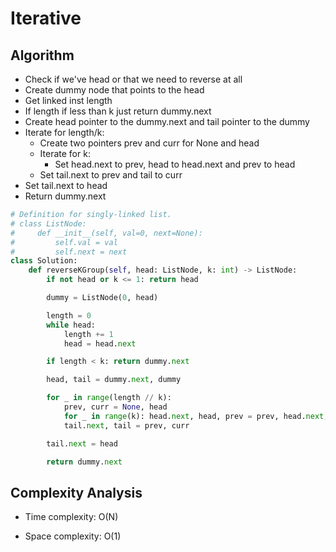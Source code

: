 # Iterative

## Algorithm

* Check if we've head or that we need to reverse at all
* Create dummy node that points to the head
* Get linked inst length
* If length if less than k just return dummy.next
* Create head pointer to the dummy.next and tail pointer to the dummy
* Iterate for length/k:
    * Create two pointers prev and curr for None and head
    * Iterate for k:
        * Set head.next to prev, head to head.next and prev to head
    * Set tail.next to prev and tail to curr
* Set tail.next to head
* Return dummy.next

```python
# Definition for singly-linked list.
# class ListNode:
#     def __init__(self, val=0, next=None):
#         self.val = val
#         self.next = next
class Solution:
    def reverseKGroup(self, head: ListNode, k: int) -> ListNode:
        if not head or k <= 1: return head

        dummy = ListNode(0, head)

        length = 0
        while head:
            length += 1
            head = head.next

        if length < k: return dummy.next

        head, tail = dummy.next, dummy

        for _ in range(length // k):
            prev, curr = None, head
            for _ in range(k): head.next, head, prev = prev, head.next, head
            tail.next, tail = prev, curr

        tail.next = head

        return dummy.next
```

## Complexity Analysis

* Time complexity: O(N)

* Space complexity: O(1)
